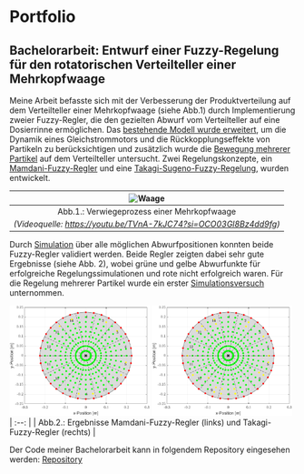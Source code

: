 # Portfolio

## Bachelorarbeit: Entwurf einer Fuzzy-Regelung für den rotatorischen Verteilteller einer Mehrkopfwaage
Meine Arbeit befasste sich mit der Verbesserung der Produktverteilung auf dem Verteilteller einer Mehrkopfwaage (siehe Abb.1) durch Implementierung zweier Fuzzy-Regler, die den gezielten Abwurf vom Verteilteller auf eine Dosierrinne ermöglichen. Das [bestehende Modell wurde erweitert](dynamics.m), um die Dynamik eines Gleichstrommotors und die Rückkopplungseffekte von Partikeln zu berücksichtigen und zusätzlich wurde die [Bewegung mehrerer Partikel](multidynamics.m) auf dem Verteilteller untersucht. Zwei Regelungskonzepte, ein [Mamdani-Fuzzy-Regler](mamdani2.fis) und eine [Takagi-Sugeno-Fuzzy-Regelung](takagi1.fis), wurden entwickelt.

| ![Waage](ezgif.com-optimize.gif) |
| :--: |
| Abb.1.: Verwiegeprozess einer Mehrkopfwaage |
|*(Videoquelle: https://youtu.be/TVnA-7kJC74?si=OCO03Gl8Bz4dd9fg)* |

Durch [Simulation](fuzzySimulateWithConstInput.m) über alle möglichen Abwurfpositionen konnten beide Fuzzy-Regler validiert werden. Beide Regler zeigten dabei sehr gute Ergebnisse (siehe Abb. 2), wobei grüne und gelbe Abwurfunkte für erfolgreiche Regelungssimulationen und rote nicht erfolgreich waren. Für die Regelung mehrerer Partikel wurde ein erster [Simulationsversuch](multiFuzzySimulateWithConstInput.m) unternommen.

<img src="mamdani.png" width="49%" height="50%">  <img src="takagi.png" width="49%" height="50%"> 
| :--: |
| Abb.2.: Ergebnisse Mamdani-Fuzzy-Regler (links) und Takagi-Fuzzy-Regler (rechts) |

Der Code meiner Bachelorarbeit kann in folgendem Repository eingesehen werden: [Repository](https://github.com/alexandernit/github-portfolio)
